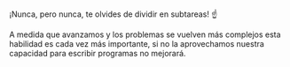 ¡Nunca, pero nunca, te olvides de dividir en subtareas! :point_up:

A medida que avanzamos y los problemas se vuelven más complejos esta habilidad es cada vez más importante, si no la aprovechamos nuestra capacidad para escribir programas no mejorará.